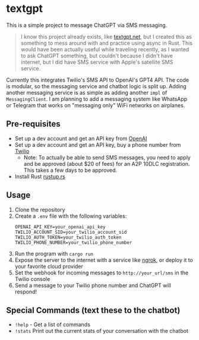 # textgpt

This is a simple project to message ChatGPT via SMS messaging. 

> I know this project already exists, like [textgpt.net](https://textgpt.net/), but I created this as something to mess around with and practice using async in Rust. This would have been actually useful while traveling recently, as I wanted to ask ChatGPT something, but couldn't because I didn't have internet, but I did have SMS service with Apple's satellite SMS service.

Currently this integrates Twilio's SMS API to OpenAI's GPT4 API. The code is modular, so the messaging service and chatbot logic is split up. Adding another messaging service is as simple as adding another `impl` of `MessagingClient`. I am planning to add a messaging system like WhatsApp or Telegram that works on "messaging only" WiFi networks on airplanes.

## Pre-requisites
- Set up a dev account and get an API key from [OpenAI](https://platform.openai.com/docs/quickstart)
- Set up a dev account and get an API key, buy a phone number from [Twilio](https://www.twilio.com/en-us/messaging/channels/sms)
    - Note: To actually be able to send SMS messages, you need to apply and be approved (about $20 of fees) for an A2P 10DLC registration. This takes a few days to be approved.
- Install Rust [rustup.rs](https://rustup.rs/)

## Usage

1. Clone the repository
2. Create a `.env` file with the following variables:
    ```env
    OPENAI_API_KEY=your_openai_api_key
    TWILIO_ACCOUNT_SID=your_twilio_account_sid
    TWILIO_AUTH_TOKEN=your_twilio_auth_token
    TWILIO_PHONE_NUMBER=your_twilio_phone_number
    ```
3. Run the program with `cargo run`
4. Expose the server to the internet with a service like [ngrok](https://ngrok.com/), or deploy it to your favorite cloud provider
5. Set the webhook for incoming messages to `http://your_url/sms` in the Twilio console
6. Send a message to your Twilio phone number and ChatGPT will respond!

## Special Commands (text these to the chatbot)
- `!help` - Get a list of commands
- `!stats` Print out the current stats of your conversation with the chatbot

